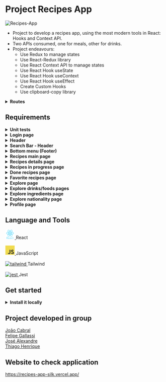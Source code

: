 # Project Recipes App

![Recipes-App](https://user-images.githubusercontent.com/92736867/186534081-3fc427bd-a6e4-4bcb-afef-8c0fc705f1cf.gif)


- Project to develop a recipes app, using the most modern tools in React: Hooks and Context API.
- Two APIs consumed, one for meals, other for drinks.
- Project endeavours:
  - Use Redux to manage states
  - Use React-Redux library
  - Use React Context API to manage states
  - Use React Hook useState
  - Use React Hook useContext
  - Use React Hook useEffect
  - Create Custom Hooks
  - Use clipboard-copy library

<details>
  <summary><strong>Routes</strong></summary>
  
  * Login screen: `/`;
  * Food recipes main screen: `/foods`;
  * Drink recipes main screen: `/drinks`;
  * Food recipe details screen: `/foods/{recipe-id}`;
  * Drink recipe details screen: `/drinks/{recipe-id}`;
  * In progress food recipe screen: `/foods/{recipe-id}/in-progress`;
  * In progress drink recipe screen: `/drinks/{recipe-id}/in-progress`;
  * Explore screen: `/explore`;
  * Explore foods screen: `/explore/foods`;
  * Explore drinks screen: `/explore/drinks`;
  * Explore foods by ingredient screen: `/explore/foods/ingredients`;
  * Explore drinks by ingredient screen: `/explore/drinks/ingredients`;
  * Explore foods by nationality screen: `/explore/foods/nationalities`;
  * Profile screen: `/profile`;
  * Done recipes screen: `/done-recipes`;
  * Favorite recipes screen: `/favorite-recipes`.
</details>

## Requirements

<details>
  <summary><strong>Unit tests</strong></summary>
  
  1. Develop unit tests to cover at least 90% of your application ✔️
</details>

<details>
  <summary><strong>Login page</strong></summary>
  
  2. Create `Login` form ✔️
  3. Create code to allow `email` input ✔️
  4. Create code to allow `password` input ✔️
  5. Create validations to only allow valid email (regex) and password above 6 characters ✔️
  6. Save two tokens in `localStorage` after form submission, named `mealsToken` and `cocktailsToken` ✔️
  7. Save `email key` with user email in `localStorage` after form submission ✔️
  8. Redirect to food recipes `main` page after form validation and submission ✔️
</details>

<details>
  <summary><strong>Header</strong></summary>
  
  9. Create `Header` elements for recipe main pages (`profile button`, `page title` and `search button`) ✔️
  10. Implement profile page icon, title and search icon, if it exists in prototype ✔️
  11. Redirect to profile page once profile button is clicked ✔️
  12. Develop search button to show/hide search bar when clicked ✔️
</details>

<details>
  <summary><strong>Search Bar - Header</strong></summary>
  
  13. Create `Search Bar` elements, respecting prototype attributes (`ingredient radio button`, `name radio button`, `first letter radio button` and `search button`) ✔️
  14. Place search bar below main Header, and implement three radio buttons: `Ingredient`, `Name` and `First letter` ✔️
  15. Fetch from `foods` API if in foods page, and from `drinks` API in drinks page. ✔️
  16. If only one recipe is found when searching, redirect to recipe `details` page ✔️
  17. Show recipes in `cards` if multiple recipes are found ✔️
  18. Exhibit an `alert` if no recipes are found ✔️
</details>

<details>
  <summary><strong>Bottom menu (Footer)</strong></summary>
  
  19. Create `Footer` elements, respecting prototype attributes (`drinks button`, `explore button`, and `food button`) ✔️
  20. Fix Footer in page bottom, and add three icons, one for `Foods`, one for `Drinks`, one to `Explore` ✔️
  21. Display Footer in pages according to `prototype` ✔️
  22. Redirect user to drinks main page when drinks button is clicked ✔️
  23. Redirect user to explore page when explore button is clicked ✔️
  24. Redirect user to foods main page when foods button is clicked ✔️
</details>

<details>
  <summary><strong>Recipes main page</strong></summary>
  
  25. Create `main page` elements, respecting prototype attributes (`data-testids` of twelve food/drink cards) ✔️
  26. Load the first `twelve` cards of either foods or drinks ✔️
  27. Implement `category` buttons to be used as filters ✔️
  28. Implement `API` usage based on clicked category filter ✔️
  29. Implement category filter `toggle`, to return all recipes when clicked twice ✔️
  30. Implement filters to be used only once, based on clicked element ✔️
  31. Implement `All` categories button, to return all recipes ✔️
  32. Redirect user to clicked recipe details page ✔️
</details>

<details>
  <summary><strong>Recipes details page</strong></summary>
  
  33. Create `details page` elements, respecting prototype attributes (`data-testids` of elements in page) ✔️
  34. Fetch API and load recipe based on page `id` parameter ✔️
  35. Develop page to contain `recipe image`, `title`, `category` (including if it's alcoholic), list of `ingredients` followed by `quantities`, `instructions`, an embedded `youtube` video, and `recommendations` ✔️
  36. Implement `recommendations`. If in foods page, recommend drinks, and vice-versa ✔️
  37. Implement six recommendation `cards`, with a scroll showing two at a time ✔️
  38. Implement a `Start Recipe` button that must be fixed to bottom page ✔️
  39. Implement a solution to show `Start Recipe` button only if recipe is not marked as `done` ✔️
  40. Implement a solution to show `Continue Recipe` button if recipe is in progress ✔️
  41. Redirect user to recipe `in progress` page, if Start Recipe button is clicked ✔️
  42. Implement buttons to `share` or `favorite` recipes ✔️
  43. Implement `clipboard-copy` solution when share button is clicked, showing a message that the link was copied ✔️
  44. Implement `heart` icon as favorite button. Must be black if favorited, and white if not ✔️
  45. Implement a solution to toggle heart `color` when clicked ✔️
  46. Send favorite recipes to localStorage, in `favoriteRecipes` key ✔️
</details>

<details>
  <summary><strong>Recipes in progress page</strong></summary>
  
  47. Develop page to contain `recipe image`, `title`, `category` (including if it's alcoholic), list of `ingredients` followed by `quantities`, and `instructions` ✔️
  48. Develop `checkboxes` to each list ingredients ✔️
  49. Implement a solution to add a `line-through` once a checkbox is checked ✔️
  50. Save progress state, that must persist if page is reloaded or accessed afterwards ✔️
  51. Implement `share` and `favorite` buttons in progress page ✔️
  52. Implement a solution to enable `Finish Recipe` button only when all ingredients are checked ✔️
  53. Redirect user to `Done recipes` page when Finish Recipe button is clicked ✔️
</details>

<details>
  <summary><strong>Done recipes page</strong></summary>
  
  54. Create `done recipes` page elements, respecting prototype attributes (`data-testids` of elements in page) ✔️
  55. Implement a solution to display recipe `image`, `name`, `category`, `nationality`, `date` of recipe completion, the first two `API tags` returned, and a `share` button, if it's a food recipe card ✔️
  56. Implement a solution to display recipe `image`, `name`, whether it is `alcoholic` or not, `date` of recipe completion and a `share` button, if it's a drink recipe card ✔️
  57. Implement a solution to copy recipe details page when `share` button is clicked ✔️
  58. Implement buttons to filter done recipes by `foods` or `drinks`, and a third to remove filters ✔️
  59. Redirect to recipe `details` page when clicking in recipe image or name ✔️
</details>

<details>
  <summary><strong>Favorite recipes page</strong></summary>
  
  60. Create `favorite recipes` page elements, respecting prototype attributes (`data-testids` of elements in page) ✔️
  61. Implement a solution to display recipe `image`, `name`, `category`, `nationality`, `share` button and `unfavorite` button, if it's a food recipe card ✔️
  62. Implement a solution to display recipe `image`, `name`, whether it is `alcoholic` or not, `share` button and `unfavorite` button, if it's a drink recipe card ✔️
  63. Implement a solution to copy recipe details page when `share` button is clicked ✔️
  64. Implement a solution to remove recipe from `localStorage` and `screen` if unfavorite button is clicked ✔️
  65. Implement buttons to filter favorite recipes by `foods` or `drinks`, and a third to remove filters ✔️
  66. Redirect to recipe `details` page when clicking in recipe image or name ✔️
</details>

<details>
  <summary><strong>Explore page</strong></summary>
  
  67. Create `explore` page elements, respecting prototype attributes (`data-testids` of elements in page) ✔️
  68. Create `explore foods` and `explore drinks` buttons ✔️
  69. Redirect user to respective explore pages, when buttons are clicked ✔️
</details>

<details>
  <summary><strong>Explore drinks/foods pages</strong></summary>
  
  70. Create `explore foods/drinks` page elements, respecting prototype attributes (`data-testids` of elements in page) ✔️
  71. Create `explore by ingredient`, `explore by nationality` and `explore surprise` buttons ✔️
  72. Redirect user to explore by ingredients page, when button is clicked ✔️
  73. Redirect user to explore by nationality page, when button is clicked ✔️
  74. Redirect user to random recipe details page, when `explore surprise` button is clicked ✔️
</details>

<details>
  <summary><strong>Explore ingredients page</strong></summary>
  
  75. Create `explore ingredients` page elements, respecting prototype attributes (`data-testids` of elements in page) ✔️
  76. Display `cards` for the first twelve ingredients, each card containing ingredient `name`, and an `image` ✔️
  77. When ingredient card is clicked, redirect user to recipes `main` page, but only showing recipes which includes chosen ingredient ✔️
</details>

<details>
  <summary><strong>Explore nationality page</strong></summary>
  
  78. Create `explore nationality` page elements, respecting prototype attributes (`data-testids` of elements in page) ✔️
  79. Develop same specifications from recipes `main` page, but with a dropdown instead of category filters ✔️
  80. Implement dropdown, showing all areas returned by the `API`, including an `All` option, to return non-filtered recipes ✔️
  81. Route must only return page if in `foods`. `/explore/drinks/nationalities` must return `Not Found` error ✔️
</details>

<details>
  <summary><strong>Profile page</strong></summary>
  
  82. Create `profile` page elements, respecting prototype attributes (`data-testids` of elements in page) ✔️
  83. Implement a solution to display user email ✔️
  84. Implement three buttons: `Done Recipes`, `Favorite Recipes` and `Logout` ✔️
  85. Redirect user to favorite recipes page when respective button is clicked ✔️
  86. Redirect user to done recipes page when respective button is clicked ✔️
  87. Clear `localStorage` and redirect user to `login` page when `Logout` button is clicked ✔️
</details>
 
## Language and Tools

<a href="https://reactjs.org/" target="_blank"> <img src="https://raw.githubusercontent.com/devicons/devicon/master/icons/react/react-original-wordmark.svg" alt="react" width="30" height="30"/> </a>
React
</br>
</br>
<a href="https://developer.mozilla.org/en-US/docs/Web/JavaScript" target="_blank"> <img src="https://raw.githubusercontent.com/devicons/devicon/master/icons/javascript/javascript-original.svg" alt="javascript" width="30" height="30"/> </a>
JavaScript
</br>
</br>
<a href="https://developer.mozilla.org/en-US/docs/Web/JavaScript" target="_blank"> <img src="https://upload.wikimedia.org/wikipedia/commons/d/d5/Tailwind_CSS_Logo.svg" alt="tailwind" width="30" height="30"/> </a>
Tailwind
</br>
</br>
<a href="https://
js.io" target="_blank"> <img src="https://www.vectorlogo.zone/logos/jestjsio/jestjsio-icon.svg" alt="jest" width="30" height="30"/> </a>
Jest

## Get started

<details>
  <summary><strong> Install it locally </strong></summary>
  </br>
  
  - Open terminal and create a directory in your preferred location:
  ```sh
  $ mkdir <Your directory name here>
  ```
  
  - Access directory then clone the repository:
  ```sh
  $ cd <Your directory name here>
  $ git clone git@github.com:ViniGB/Project-Recipes-app.git
  ```
  
  - Access the newly created directory:
  ```sh
  $ cd Project-Recipes-app
  ```
  
  - Install dependencies:
  ```sh
  $ npm install
  ```
  
  - Start application:
  ```sh
  $ npm start
  ```
</details>

## Project developed in group

[João Cabral](https://github.com/C4BRALL)
</br>
[Felipe Gallassi](https://github.com/felipegallassi)
</br>
[José Alexandre](https://github.com/josealexandre301428)
</br>
[Thiago Henrique](https://github.com/ts-dart)

## Website to check application

https://recipes-app-silk.vercel.app/
